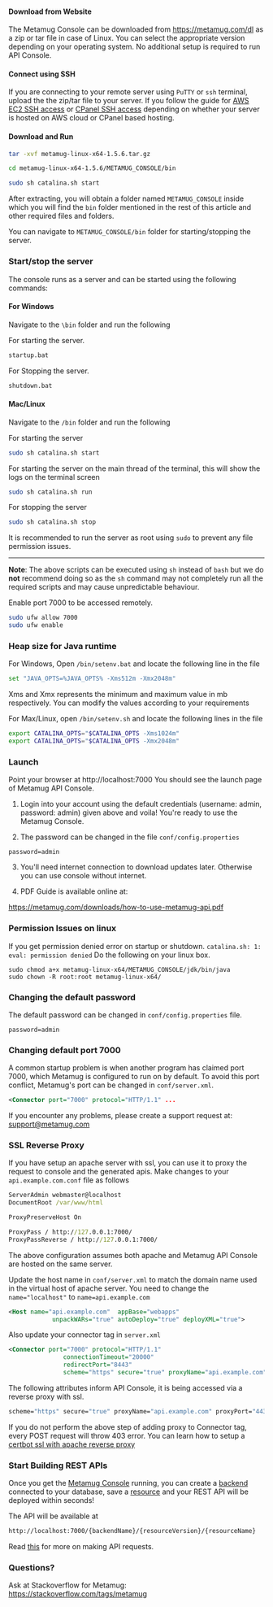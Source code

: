 [//]: # (Server Setup)
[//]: # (https://metamug.com/img/doc-console-backend.png)
[//]: # (2019-09-20T06:55:53+00:00)
[//]: # (Run Metamug API Console on your linux server.)


#### Download from Website

The Metamug Console can be downloaded from https://metamug.com/dl as a zip or tar file in case of Linux. You can select the appropriate version depending on your operating system. No additional setup is required to run API Console.



#### Connect using SSH

If you are connecting to your remote server using `PuTTY` or `ssh` terminal, upload the the zip/tar file to your server. If you follow the guide for [AWS EC2 SSH access](https://docs.aws.amazon.com/AWSEC2/latest/UserGuide/AccessingInstancesLinux.html) or [CPanel SSH access](https://documentation.cpanel.net/display/84Docs/SSH+Access#SSHAccess-ConnecttoyourserverviaSSH) depending on whether your server is hosted on AWS cloud or CPanel based hosting.

#### Download and Run

```bash
tar -xvf metamug-linux-x64-1.5.6.tar.gz

cd metamug-linux-x64-1.5.6/METAMUG_CONSOLE/bin

sudo sh catalina.sh start
```

After extracting, you will obtain a folder named `METAMUG_CONSOLE` inside which you will find the `bin` folder mentioned in the rest of this article and other required files and folders.

You can navigate to `METAMUG_CONSOLE/bin` folder for starting/stopping the server.


### Start/stop the server

The console runs as a server and can be started using the following commands:

#### For Windows

Navigate to the `\bin` folder and run the following

For starting the server.
```bash
startup.bat
```

For Stopping the server.
```bash
shutdown.bat
```


#### Mac/Linux

Navigate to the `/bin` folder and run the following

For starting the server
```bash
sudo sh catalina.sh start
```

For starting the server on the main thread of the terminal, this will show the logs on the terminal screen
```bash
sudo sh catalina.sh run
```

For stopping the server
```bash
sudo sh catalina.sh stop
```

It is recommended to run the server as root using `sudo` to prevent any file permission issues.

---

**Note**: The above scripts can be executed using `sh` instead of `bash` but we do **not** recommend doing so as the `sh` command may not completely run all the required scripts and may cause unpredictable behaviour.

Enable port 7000 to be accessed remotely.
```sh
sudo ufw allow 7000
sudo ufw enable
```


### Heap size for Java runtime

For Windows, Open `/bin/setenv.bat` and locate the following line in the file

```bash
set "JAVA_OPTS=%JAVA_OPTS% -Xms512m -Xmx2048m"
```

Xms and Xmx represents the minimum and maximum value in mb respectively. You can modify the values according to your requirements

For Max/Linux, open `/bin/setenv.sh` and locate the following lines in the file

```bash    
export CATALINA_OPTS="$CATALINA_OPTS -Xms1024m"
export CATALINA_OPTS="$CATALINA_OPTS -Xmx2048m"
```

### Launch

Point your browser at http://localhost:7000
   You should see the launch page of Metamug API Console.

1. Login into your account using the default credentials (username: admin, password: admin) given above and voila! You're ready to use the Metamug Console.

2. The password can be changed in the file `conf/config.properties`

```properties
password=admin
```

3. You'll need internet connection to download updates later. Otherwise you can use console without internet.

4. PDF Guide is available online at:

https://metamug.com/downloads/how-to-use-metamug-api.pdf

### Permission Issues on linux

If you get permission denied error on startup or shutdown.  `catalina.sh: 1: eval: permission denied`
Do the following on your linux box.

```
sudo chmod a+x metamug-linux-x64/METAMUG_CONSOLE/jdk/bin/java
sudo chown -R root:root metamug-linux-x64/
```


### Changing the default password

The default password can be changed in `conf/config.properties` file.

```properties
password=admin
```

### Changing default port 7000

A common startup problem is when another program has claimed port 7000, which
Metamug is configured to run on by default. To avoid this port conflict, Metamug's
port can be changed in `conf/server.xml`.

```xml
<Connector port="7000" protocol="HTTP/1.1" ...
```

If you encounter any problems, please create a support request at:
support@metamug.com

### SSL Reverse Proxy

If you have setup an apache server with ssl, you can use it to proxy the request to console and the generated apis.
Make changes to your `api.example.com.conf` file as follows
```cmd
ServerAdmin webmaster@localhost
DocumentRoot /var/www/html

ProxyPreserveHost On

ProxyPass / http://127.0.0.1:7000/
ProxyPassReverse / http://127.0.0.1:7000/
```
The above configuration assumes both apache and Metamug API Console are hosted on the same server.

Update the host name in `conf/server.xml` to match the domain name used in the virtual host of apache server. You need to change the `name="localhost"` to `name=api.example.com`

```xml
<Host name="api.example.com"  appBase="webapps"
            unpackWARs="true" autoDeploy="true" deployXML="true">
```
Also update your connector tag in `server.xml`

```xml
<Connector port="7000" protocol="HTTP/1.1"
               connectionTimeout="20000"
               redirectPort="8443"
               scheme="https" secure="true" proxyName="api.example.com" proxyPort="443" />
```

The following attributes inform API Console, it is being accessed via a reverse proxy with ssl.

```cmd
scheme="https" secure="true" proxyName="api.example.com" proxyPort="443"
```

If you do not perform the above step of adding proxy to Connector tag, every POST request will throw 403 error.
You can learn how to setup a [certbot ssl with apache reverse proxy](https://metamug.com/article/networking/lets-encrypt-ssl-on-tomcat.html)

### Start Building REST APIs

Once you get the [Metamug Console](https://metamug.com/docs/console) running, you can create a [backend](https://metamug.com/docs/backend) connected to your database, save a [resource](https://metamug.com/docs/resource-file) and your REST API will be deployed within seconds!

The API will be available at
```bash
http://localhost:7000/{backendName}/{resourceVersion}/{resourceName}
```

Read [this](http://metamug.com/docs/api-request) for more on making API requests.

### Questions?

Ask at Stackoverflow for Metamug:
https://stackoverflow.com/tags/metamug
